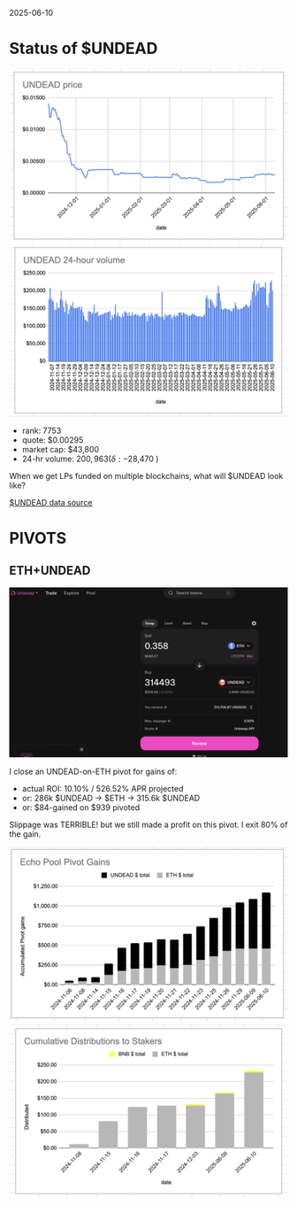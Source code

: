 2025-06-10 

# Status of $UNDEAD 

![$UNDEAD rank](imgs/01a-rank.png) 
![$UNDEAD quote](imgs/01b-quote.png) 
![$UNDEAD market captalization](imgs/01c-cap.png) 
![$UNDEAD 24-hour volume](imgs/01d-vol.png) 

* rank: 7753 
* quote: $0.00295 
* market cap: $43,800 
* 24-hr volume: $200,963 (δ: -$28,470 ) 

When we get LPs funded on multiple blockchains, what will $UNDEAD look like? 

[$UNDEAD data source](https://www.coingecko.com/en/coins/undead-blocks) 

# PIVOTS

## ETH+UNDEAD

![Close UNDEAD-on-ETH pivot](imgs/02a-close-undead-pivot.png)

I close an UNDEAD-on-ETH pivot for gains of:

* actual ROI: 10.10% / 526.52% APR projected
* or: 286k $UNDEAD -> $ETH -> 315.6k $UNDEAD
* or: $84-gained on $939 pivoted

Slippage was TERRIBLE! but we still made a profit on this pivot. I exit 80% of the gain.

![Echo pool gains](imgs/02b-echo-gains.png)
![Distributions](imgs/02c-dists.png)


